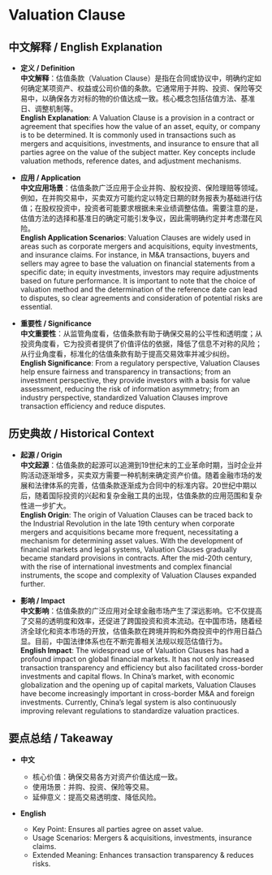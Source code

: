 # Valuation Clause

## 中文解释 / English Explanation

* **定义 / Definition**  
  **中文解释**：估值条款（Valuation Clause）是指在合同或协议中，明确约定如何确定某项资产、权益或公司价值的条款。它通常用于并购、投资、保险等交易中，以确保各方对标的物的价值达成一致。核心概念包括估值方法、基准日、调整机制等。  
  **English Explanation**: A Valuation Clause is a provision in a contract or agreement that specifies how the value of an asset, equity, or company is to be determined. It is commonly used in transactions such as mergers and acquisitions, investments, and insurance to ensure that all parties agree on the value of the subject matter. Key concepts include valuation methods, reference dates, and adjustment mechanisms.

* **应用 / Application**  
  **中文应用场景**：估值条款广泛应用于企业并购、股权投资、保险理赔等领域。例如，在并购交易中，买卖双方可能约定以特定日期的财务报表为基础进行估值；在股权投资中，投资者可能要求根据未来业绩调整估值。需要注意的是，估值方法的选择和基准日的确定可能引发争议，因此需明确约定并考虑潜在风险。  
  **English Application Scenarios**: Valuation Clauses are widely used in areas such as corporate mergers and acquisitions, equity investments, and insurance claims. For instance, in M&A transactions, buyers and sellers may agree to base the valuation on financial statements from a specific date; in equity investments, investors may require adjustments based on future performance. It is important to note that the choice of valuation method and the determination of the reference date can lead to disputes, so clear agreements and consideration of potential risks are essential.

* **重要性 / Significance**  
  **中文重要性**：从监管角度看，估值条款有助于确保交易的公平性和透明度；从投资角度看，它为投资者提供了价值评估的依据，降低了信息不对称的风险；从行业角度看，标准化的估值条款有助于提高交易效率并减少纠纷。  
  **English Significance**: From a regulatory perspective, Valuation Clauses help ensure fairness and transparency in transactions; from an investment perspective, they provide investors with a basis for value assessment, reducing the risk of information asymmetry; from an industry perspective, standardized Valuation Clauses improve transaction efficiency and reduce disputes.

## 历史典故 / Historical Context

* **起源 / Origin**  
  **中文起源**：估值条款的起源可以追溯到19世纪末的工业革命时期，当时企业并购活动逐渐增多，买卖双方需要一种机制来确定资产价值。随着金融市场的发展和法律体系的完善，估值条款逐渐成为合同中的标准内容。20世纪中期以后，随着国际投资的兴起和复杂金融工具的出现，估值条款的应用范围和复杂性进一步扩大。  
  **English Origin**: The origin of Valuation Clauses can be traced back to the Industrial Revolution in the late 19th century when corporate mergers and acquisitions became more frequent, necessitating a mechanism for determining asset values. With the development of financial markets and legal systems, Valuation Clauses gradually became standard provisions in contracts. After the mid-20th century, with the rise of international investments and complex financial instruments, the scope and complexity of Valuation Clauses expanded further.

* **影响 / Impact**  
  **中文影响**：估值条款的广泛应用对全球金融市场产生了深远影响。它不仅提高了交易的透明度和效率，还促进了跨国投资和资本流动。在中国市场，随着经济全球化和资本市场的开放，估值条款在跨境并购和外商投资中的作用日益凸显。目前，中国法律体系也在不断完善相关法规以规范估值行为。  
  **English Impact**: The widespread use of Valuation Clauses has had a profound impact on global financial markets. It has not only increased transaction transparency and efficiency but also facilitated cross-border investments and capital flows. In China’s market, with economic globalization and the opening up of capital markets, Valuation Clauses have become increasingly important in cross-border M&A and foreign investments. Currently, China’s legal system is also continuously improving relevant regulations to standardize valuation practices.

## 要点总结 / Takeaway

* **中文**  
  - 核心价值：确保交易各方对资产价值达成一致。
  - 使用场景：并购、投资、保险等交易。
  - 延伸意义：提高交易透明度、降低风险。

* **English**  
  - Key Point: Ensures all parties agree on asset value.
  - Usage Scenarios: Mergers & acquisitions, investments, insurance claims.
  - Extended Meaning: Enhances transaction transparency & reduces risks.